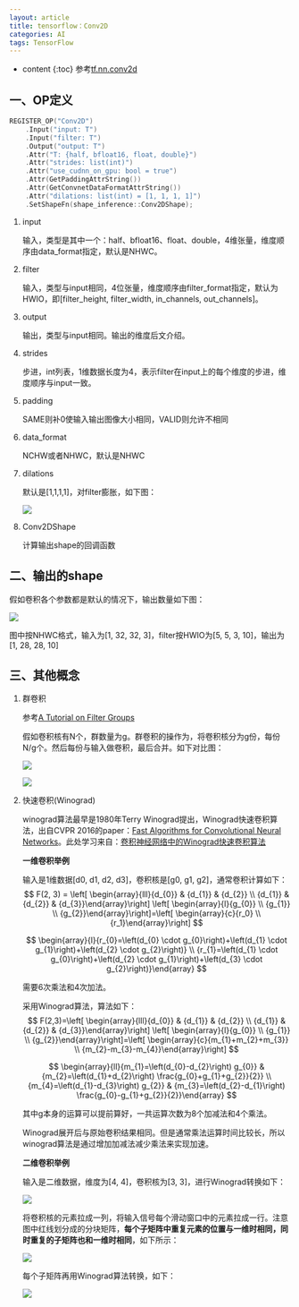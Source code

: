 ```yaml
---
layout: article
title: tensorflow：Conv2D
categories: AI
tags: TensorFlow
---
```


* content
{:toc}
参考[tf.nn.conv2d](https://www.tensorflow.org/api_docs/python/tf/nn/conv2d)

## 一、OP定义

```c++
REGISTER_OP("Conv2D")
    .Input("input: T")
    .Input("filter: T")
    .Output("output: T")
    .Attr("T: {half, bfloat16, float, double}")
    .Attr("strides: list(int)")
    .Attr("use_cudnn_on_gpu: bool = true")
    .Attr(GetPaddingAttrString())
    .Attr(GetConvnetDataFormatAttrString())
    .Attr("dilations: list(int) = [1, 1, 1, 1]")
    .SetShapeFn(shape_inference::Conv2DShape);
```

<!--more-->

1. input

   输入，类型是其中一个：half、bfloat16、float、double，4维张量，维度顺序由data_format指定，默认是NHWC。

2. filter

   输入，类型与input相同，4位张量，维度顺序由filter_format指定，默认为HWIO，即[filter_height, filter_width, in_channels, out_channels]。

3. output

   输出，类型与input相同。输出的维度后文介绍。

4. strides

   步进，int列表，1维数据长度为4，表示filter在input上的每个维度的步进，维度顺序与input一致。

5. padding

   SAME则补0使输入输出图像大小相同，VALID则允许不相同

6. data_format

   NCHW或者NHWC，默认是NHWC

7. dilations

   默认是[1,1,1,1]，对filter膨胀，如下图：

   ![](https://harmonyhu.github.io/img/conv2d1.jpg)

8. Conv2DShape

   计算输出shape的回调函数



## 二、输出的shape

假如卷积各个参数都是默认的情况下，输出数量如下图：

![](https://harmonyhu.github.io/img/conv2d2.jpg)

图中按NHWC格式，输入为[1, 32, 32, 3]，filter按HWIO为[5, 5, 3, 10]，输出为[1, 28, 28, 10]

## 三、其他概念

1. 群卷积

   参考[A Tutorial on Filter Groups](https://blog.yani.io/filter-group-tutorial/)

   假如卷积核有N个，群数量为g。群卷积的操作为，将卷积核分为g份，每份N/g个。然后每份与输入做卷积，最后合并。如下对比图：

   ![](https://harmonyhu.github.io/img/conv2d3.jpg)

   ![](https://harmonyhu.github.io/img/conv2d4.jpg)



2. 快速卷积(Winograd)

   winograd算法最早是1980年Terry Winograd提出，Winograd快速卷积算法，出自CVPR 2016的paper：[Fast Algorithms for Convolutional Neural Networks](https://arxiv.org/abs/1509.09308)。此处学习来自：[卷积神经网络中的Winograd快速卷积算法](https://www.cnblogs.com/shine-lee/p/10906535.html)

   **一维卷积举例**

   输入是1维数据[d0, d1, d2, d3]，卷积核是[g0, g1, g2]，通常卷积计算如下：
   $$
   F(2, 3) = \left[ \begin{array}{lll}{d_{0}} & {d_{1}} & {d_{2}} \\ {d_{1}} & {d_{2}} & {d_{3}}\end{array}\right] \left[ \begin{array}{l}{g_{0}} \\ {g_{1}} \\ {g_{2}}\end{array}\right]=\left[ \begin{array}{c}{r_0} \\ {r_1}\end{array}\right]
   $$

   $$
   \begin{array}{l}{r_{0}=\left(d_{0} \cdot g_{0}\right)+\left(d_{1} \cdot g_{1}\right)+\left(d_{2} \cdot g_{2}\right)} \\ {r_{1}=\left(d_{1} \cdot g_{0}\right)+\left(d_{2} \cdot g_{1}\right)+\left(d_{3} \cdot g_{2}\right)}\end{array}
   $$

   需要6次乘法和4次加法。

   采用Winograd算法，算法如下：
   $$
   F(2,3)=\left[ \begin{array}{lll}{d_{0}} & {d_{1}} & {d_{2}} \\ {d_{1}} & {d_{2}} & {d_{3}}\end{array}\right] \left[ \begin{array}{l}{g_{0}} \\ {g_{1}} \\ {g_{2}}\end{array}\right]=\left[ \begin{array}{c}{m_{1}+m_{2}+m_{3}} \\ {m_{2}-m_{3}-m_{4}}\end{array}\right]
   $$

   $$
   \begin{array}{ll}{m_{1}=\left(d_{0}-d_{2}\right) g_{0}} & {m_{2}=\left(d_{1}+d_{2}\right) \frac{g_{0}+g_{1}+g_{2}}{2}} \\ {m_{4}=\left(d_{1}-d_{3}\right) g_{2}} & {m_{3}=\left(d_{2}-d_{1}\right) \frac{g_{0}-g_{1}+g_{2}}{2}}\end{array}
   $$

   其中g本身的运算可以提前算好，一共运算次数为8个加减法和4个乘法。

   Winograd展开后与原始卷积结果相同。但是通常乘法运算时间比较长，所以winograd算法是通过增加加减法减少乘法来实现加速。

   **二维卷积举例**

   输入是二维数据，维度为[4, 4]，卷积核为[3, 3]，进行Winograd转换如下：

   ![](https://harmonyhu.github.io/img/conv2d5.jpg)

   将卷积核的元素拉成一列，将输入信号每个滑动窗口中的元素拉成一行。注意图中红线划分成的分块矩阵，**每个子矩阵中重复元素的位置与一维时相同，同时重复的子矩阵也和一维时相同**，如下所示：

   ![](https://harmonyhu.github.io/img/conv2d6.jpg)

   每个子矩阵再用Winograd算法转换，如下：

   ![](https://harmonyhu.github.io/img/conv2d7.jpg)



